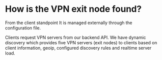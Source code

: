 # How is the VPN exit node found?

From the client standpoint It is managed externally through the configuration file.

Clients request VPN servers from our backend API. We have dynamic discovery which provides five VPN servers (exit nodes) to clients based on client information, geoip, configured discovery rules and realtime server load.
